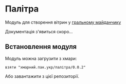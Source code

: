 # Палітра
Модуль для створення вітрин у [гральному майданчику](https://бавитись.мавка.укр)

Документація з'явиться скоро...

## Встановлення модуля
Модуль можна загрузити з хмари:

`взяти "хмарний.пак.укр/палітра/0.0.2"`

Або завантажити з цієї репозиторії.
